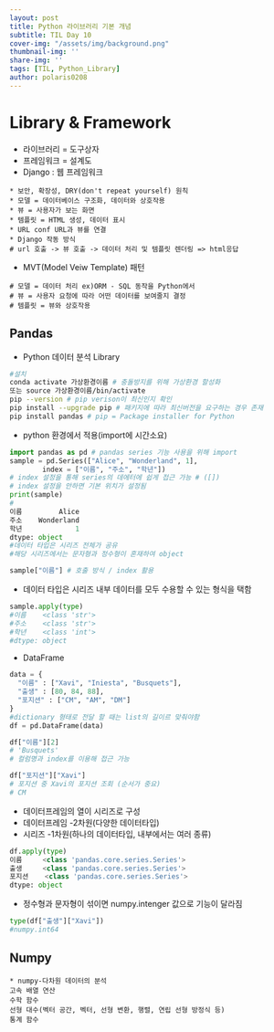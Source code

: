 ```yaml
---
layout: post
title: Python 라이브러리 기본 개념
subtitle: TIL Day 10
cover-img: "/assets/img/background.png"
thumbnail-img: ''
share-img: ''
tags: [TIL, Python_Library]
author: polaris0208
---
```

# Library & Framework

- 라이브러리 = 도구상자
- 프레임워크 = 설계도
- Django : 웹 프레임워크

```
* 보안, 확장성, DRY(don't repeat yourself) 원칙
* 모델 = 데이터베이스 구조화, 데이터와 상호작용
* 뷰 = 사용자가 보는 화면
* 템플릿 = HTML 생성, 데이터 표시
* URL conf URL과 뷰를 연결
* Django 작동 방식
# url 호출 -> 뷰 호출 -> 데이터 처리 및 템플릿 렌더링 => html응답
```

* MVT(Model Veiw Template) 패턴

```
# 모델 = 데이터 처리 ex)ORM - SQL 동작을 Python에서 
# 뷰 = 사용자 요청에 따라 어떤 데이터를 보여줄지 결정
# 템플릿 = 뷰와 상호작용
```

## Pandas
* Python 데이터 분석 Library

```bash
#설치
conda activate 가상환경이름 # 충돌방지를 위해 가상환경 할성화
또는 source 가상환경이름/bin/activate
pip --version # pip verison이 최신인지 확인 
pip install --upgrade pip # 패키지에 따라 최신버전을 요구하는 경우 존재
pip install pandas # pip = Package installer for Python
```

* python 환경에서 적용(import에 시간소요)

```python
import pandas as pd # pandas series 기능 사용을 위해 import
sample = pd.Series(["Alice", "Wonderland", 1], 
		index = ["이름", "주소", "학년"])
# index 설정을 통해 series의 데에터에 쉽게 접근 가능 # ([])
# index 설정을 안하면 기본 위치가 설정됨
print(sample) 
#
이름         Alice
주소    Wonderland
학년             1
dtype: object
#데이터 타입은 시리즈 전체가 공유
#해당 시리즈에서는 문자형과 정수형이 혼재하여 object 

sample["이름"] # 호출 방식 / index 활용
```

* 데이터 타입은 시리즈 내부 데이터를 모두 수용할 수 있는 형식을 택함

```python
sample.apply(type) 
#이름    <class 'str'>
#주소    <class 'str'>
#학년    <class 'int'>
#dtype: object
```

* DataFrame

```python
data = {
  "이름" : ["Xavi", "Iniesta", "Busquets"],
  "출생" : [80, 84, 88],
  "포지션" : ["CM", "AM", "DM"]
} 
#dictionary 형태로 전달 할 때는 list의 길이르 맞춰야함
df = pd.DataFrame(data)
```

```python
df["이름"][2]
# 'Busquets'
# 컬럼명과 index를 이용해 접근 가능

df["포지션"]["Xavi"]
# 포지션 중 Xavi의 포지션 조회 (순서가 중요)
# CM
```

* 데이터프레임의 열이 시리즈로 구성
* 데이터프레임 -2차원(다양한 데이터타입)
* 시리즈 -1차원(하나의 데이터타입, 내부에서는 여러 종류)

```python
df.apply(type)
이름     <class 'pandas.core.series.Series'>
출생     <class 'pandas.core.series.Series'>
포지션    <class 'pandas.core.series.Series'>
dtype: object
```

* 정수형과 문자형이 섞이면 numpy.intenger 값으로 기능이 달라짐

```python
type(df["출생"]["Xavi"])
#numpy.int64
```

## Numpy

```
* numpy-다차원 데이터의 분석
고속 배열 연산
수학 함수
선형 대수(벡터 공간, 벡터, 선형 변환, 행렬, 연립 선형 방정식 등)
통계 함수
```
